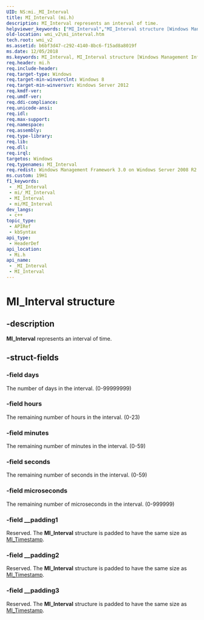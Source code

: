 ```yaml
---
UID: NS:mi._MI_Interval
title: MI_Interval (mi.h)
description: MI_Interval represents an interval of time.
helpviewer_keywords: ["MI_Interval","MI_Interval structure [Windows Management Infrastructure (MI)]","mi/MI_Interval","wmi._mi_interval","wmi_v2.mi_interval"]
old-location: wmi_v2\mi_interval.htm
tech.root: wmi_v2
ms.assetid: b6bf3d47-c292-4140-8bc6-f15ad8a8019f
ms.date: 12/05/2018
ms.keywords: MI_Interval, MI_Interval structure [Windows Management Infrastructure (MI)], mi/MI_Interval, wmi._mi_interval, wmi_v2.mi_interval
req.header: mi.h
req.include-header: 
req.target-type: Windows
req.target-min-winverclnt: Windows 8
req.target-min-winversvr: Windows Server 2012
req.kmdf-ver: 
req.umdf-ver: 
req.ddi-compliance: 
req.unicode-ansi: 
req.idl: 
req.max-support: 
req.namespace: 
req.assembly: 
req.type-library: 
req.lib: 
req.dll: 
req.irql: 
targetos: Windows
req.typenames: MI_Interval
req.redist: Windows Management Framework 3.0 on Windows Server 2008 R2 with SP1, Windows 7 with SP1, and Windows Server 2008 with SP2
ms.custom: 19H1
f1_keywords:
 - _MI_Interval
 - mi/_MI_Interval
 - MI_Interval
 - mi/MI_Interval
dev_langs:
 - c++
topic_type:
 - APIRef
 - kbSyntax
api_type:
 - HeaderDef
api_location:
 - Mi.h
api_name:
 - _MI_Interval
 - MI_Interval
---
```


# MI_Interval structure


## -description

<b>MI_Interval</b> represents an interval of time.

## -struct-fields

### -field days

The number of days in the interval. (0-99999999)

### -field hours

The remaining number of hours in the interval. (0-23)

### -field minutes

The remaining number of minutes in the interval. (0-59)

### -field seconds

The remaining number of seconds in the interval. (0-59)

### -field microseconds

The remaining number of microseconds in the interval. (0-999999)

### -field __padding1

Reserved. The <b>MI_Interval</b> structure is padded to have the same size as <a href="/windows/desktop/api/mi/ns-mi-mi_timestamp">MI_Timestamp</a>.

### -field __padding2

Reserved. The <b>MI_Interval</b> structure is padded to have the same size as <a href="/windows/desktop/api/mi/ns-mi-mi_timestamp">MI_Timestamp</a>.

### -field __padding3

Reserved. The <b>MI_Interval</b> structure is padded to have the same size as <a href="/windows/desktop/api/mi/ns-mi-mi_timestamp">MI_Timestamp</a>.

